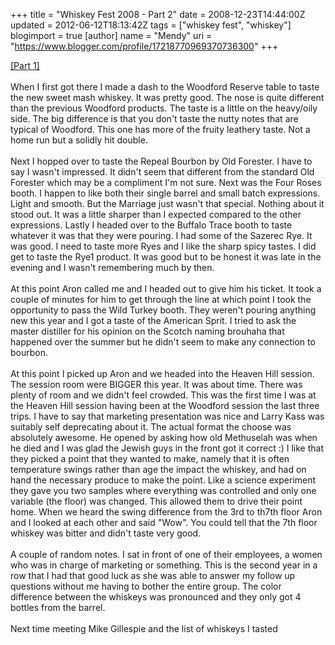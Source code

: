 +++
title = "Whiskey Fest 2008 - Part 2"
date = 2008-12-23T14:44:00Z
updated = 2012-06-12T18:13:42Z
tags = ["whiskey fest", "whiskey"]
blogimport = true 
[author]
	name = "Mendy"
	uri = "https://www.blogger.com/profile/17218770969370736300"
+++

<a href="http://mberkow.blogspot.com/2008_11_01_archive.html#8892188501416889519">[Part 1]</a><br /><br />When I first got there I made a dash to the Woodford Reserve table to taste the new sweet mash whiskey. It was pretty good. The nose is quite different than the previous Woodford products. The taste is a little on the heavy/oily side. The big difference is that you don't taste the nutty notes that are typical of Woodford. This one has more of the fruity leathery taste. Not a home run but a solidly hit double.<br /><br />Next I hopped over to taste the Repeal Bourbon by Old Forester. I have to say I wasn't impressed. It didn't seem that different from the standard Old Forester which may be a compliment I'm not sure. Next was the Four Roses booth. I happen to like both their single barrel and small batch expressions. Light and smooth. But the Marriage just wasn't that special. Nothing about it stood out. It was a little sharper than I expected compared to the other expressions. Lastly I headed over to the Buffalo Trace booth to taste whatever it was that they were pouring. I had some of the Sazerec Rye. It was good. I need to taste more Ryes and I like the sharp spicy tastes. I did get to taste the Rye1 product. It was good but to be honest it was late in the evening and I wasn't remembering much by then.<br /><br />At this point Aron called me and I headed out to give him his ticket. It took a couple of minutes for him to get through the line at which point I took the opportunity to pass the Wild Turkey booth. They weren't pouring anything new this year and I got a taste of the American Sprit. I tried to ask the master distiller for his opinion on the Scotch naming brouhaha that happened over the summer but he didn't seem to make any connection to bourbon.<br /><br />At this point I picked up Aron and we headed into the Heaven Hill session. The session room were BIGGER this year. It was about time. There was plenty of room and we didn't feel crowded. This was the first time I was at the Heaven Hill session having been at the Woodford session the last three trips. I have to say that marketing presentation was nice and Larry Kass was suitably self deprecating about it. The actual format the choose was absolutely awesome. He opened by asking how old Methuselah was when he died and I was glad the Jewish guys in the front got it correct :) I like that they picked a point that they wanted to make, namely that it is often temperature swings rather than age the impact the whiskey, and had on hand the necessary produce to make the point. Like a science experiment they gave you two samples where everything was controlled and only one variable (the floor) was changed. This allowed them to drive their point home. When we heard the swing difference from the 3rd to th7th floor Aron and I looked at each other and said "Wow". You could tell that the 7th floor whiskey was bitter and didn't taste very good.<br /><br />A couple of random notes. I sat in front of one of their employees, a women who was in charge of marketing or something. This is the second year in a row that I had that good luck as she was able to answer my follow up questions without me having to bother the entire group. The color difference between the whiskeys was pronounced and they only got 4 bottles from the barrel.<br /><br />Next time meeting Mike Gillespie and the list of whiskeys I tasted
